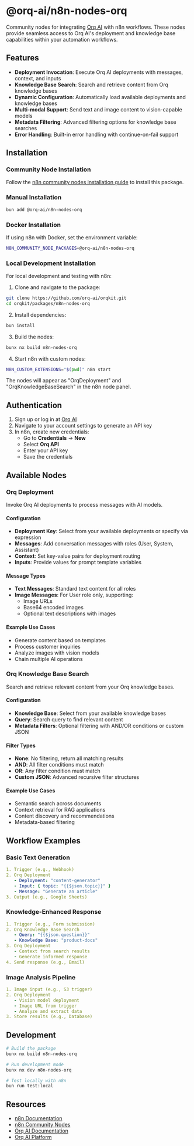 # @orq-ai/n8n-nodes-orq

Community nodes for integrating [Orq AI](https://orq.ai) with n8n workflows. These nodes provide seamless access to Orq AI's deployment and knowledge base capabilities within your automation workflows.

## Features

- **Deployment Invocation**: Execute Orq AI deployments with messages, context, and inputs
- **Knowledge Base Search**: Search and retrieve content from Orq knowledge bases
- **Dynamic Configuration**: Automatically load available deployments and knowledge bases
- **Multi-modal Support**: Send text and image content to vision-capable models
- **Metadata Filtering**: Advanced filtering options for knowledge base searches
- **Error Handling**: Built-in error handling with continue-on-fail support

## Installation

### Community Node Installation

Follow the [n8n community nodes installation guide](https://docs.n8n.io/integrations/community-nodes/installation/) to install this package.

### Manual Installation

```bash
bun add @orq-ai/n8n-nodes-orq
```

### Docker Installation

If using n8n with Docker, set the environment variable:

```bash
N8N_COMMUNITY_NODE_PACKAGES=@orq-ai/n8n-nodes-orq
```

### Local Development Installation

For local development and testing with n8n:

1. Clone and navigate to the package:
```bash
git clone https://github.com/orq-ai/orqkit.git
cd orqkit/packages/n8n-nodes-orq
```

2. Install dependencies:
```bash
bun install
```

3. Build the nodes:
```bash
bunx nx build n8n-nodes-orq
```

4. Start n8n with custom nodes:
```bash
N8N_CUSTOM_EXTENSIONS="$(pwd)" n8n start
```

The nodes will appear as "OrqDeployment" and "OrqKnowledgeBaseSearch" in the n8n node panel.

## Authentication

1. Sign up or log in at [Orq AI](https://orq.ai)
2. Navigate to your account settings to generate an API key
3. In n8n, create new credentials:
   - Go to **Credentials** → **New**
   - Select **Orq API**
   - Enter your API key
   - Save the credentials

## Available Nodes

### Orq Deployment

Invoke Orq AI deployments to process messages with AI models.

#### Configuration

- **Deployment Key**: Select from your available deployments or specify via expression
- **Messages**: Add conversation messages with roles (User, System, Assistant)
- **Context**: Set key-value pairs for deployment routing
- **Inputs**: Provide values for prompt template variables

#### Message Types

- **Text Messages**: Standard text content for all roles
- **Image Messages**: For User role only, supporting:
  - Image URLs
  - Base64 encoded images
  - Optional text descriptions with images

#### Example Use Cases

- Generate content based on templates
- Process customer inquiries
- Analyze images with vision models
- Chain multiple AI operations

### Orq Knowledge Base Search

Search and retrieve relevant content from your Orq knowledge bases.

#### Configuration

- **Knowledge Base**: Select from your available knowledge bases
- **Query**: Search query to find relevant content
- **Metadata Filters**: Optional filtering with AND/OR conditions or custom JSON

#### Filter Types

- **None**: No filtering, return all matching results
- **AND**: All filter conditions must match
- **OR**: Any filter condition must match
- **Custom JSON**: Advanced recursive filter structures

#### Example Use Cases

- Semantic search across documents
- Context retrieval for RAG applications
- Content discovery and recommendations
- Metadata-based filtering

## Workflow Examples

### Basic Text Generation

```yaml
1. Trigger (e.g., Webhook)
2. Orq Deployment
   - Deployment: "content-generator"
   - Input: { topic: "{{$json.topic}}" }
   - Message: "Generate an article"
3. Output (e.g., Google Sheets)
```

### Knowledge-Enhanced Response

```yaml
1. Trigger (e.g., Form submission)
2. Orq Knowledge Base Search
   - Query: "{{$json.question}}"
   - Knowledge Base: "product-docs"
3. Orq Deployment
   - Context from search results
   - Generate informed response
4. Send response (e.g., Email)
```

### Image Analysis Pipeline

```yaml
1. Image input (e.g., S3 trigger)
2. Orq Deployment
   - Vision model deployment
   - Image URL from trigger
   - Analyze and extract data
3. Store results (e.g., Database)
```

## Development

```bash
# Build the package
bunx nx build n8n-nodes-orq

# Run development mode
bunx nx dev n8n-nodes-orq

# Test locally with n8n
bun run test:local
```

## Resources

- [n8n Documentation](https://docs.n8n.io)
- [n8n Community Nodes](https://docs.n8n.io/integrations/community-nodes/)
- [Orq AI Documentation](https://docs.orq.ai)
- [Orq AI Platform](https://orq.ai)
